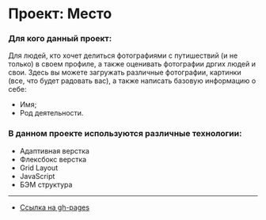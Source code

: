 # Проект: Место

### Для кого данный проект: 
Для людей, кто хочет делиться фотографиями с путишествий (и не только)
в своем профиле, а также оценивать фотографии дргих людей и свои.
Здесь вы можете загружать различные фотографии, картинки (все, что будет радовать вас),
а также написать базовую информацию о себе:
* Имя;
* Род деятельности. 

### В данном проекте используются различные технологии:

* Адаптивная верстка
* Флексбокс верстка
* Grid Layout
* JavaScript
* БЭМ структура
_____

* [Ссылка на gh-pages](https://mariamantusova.github.io/mesto/)
